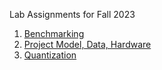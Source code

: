 Lab Assignments for Fall 2023

1. [Benchmarking](https://github.com/cmu-odml/cmu-odml.github.io/blob/master/labs/01_pytorch_ffnns.md)
2. [Project Model, Data, Hardware](https://github.com/cmu-odml/cmu-odml.github.io/blob/master/labs/02_model_data.md)
3. [Quantization](https://github.com/cmu-odml/cmu-odml.github.io/blob/master/labs/03_quantization.ipynb)
